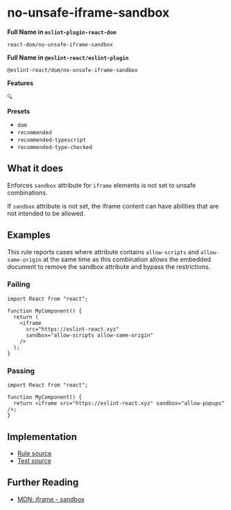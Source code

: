# no-unsafe-iframe-sandbox

**Full Name in `eslint-plugin-react-dom`**

```plain copy
react-dom/no-unsafe-iframe-sandbox
```

**Full Name in `@eslint-react/eslint-plugin`**

```plain copy
@eslint-react/dom/no-unsafe-iframe-sandbox
```

**Features**

`🔍`

**Presets**

- `dom`
- `recommended`
- `recommended-typescript`
- `recommended-type-checked`

## What it does

Enforces `sandbox` attribute for `iframe` elements is not set to unsafe combinations.

If `sandbox` attribute is not set, the iframe content can have abilities that are not intended to be allowed.

## Examples

This rule reports cases where attribute contains `allow-scripts` and `allow-same-origin` at the same time as this combination allows the embedded document to remove the sandbox attribute and bypass the restrictions.

### Failing

```tsx
import React from "react";

function MyComponent() {
  return (
    <iframe
      src="https://eslint-react.xyz"
      sandbox="allow-scripts allow-same-origin"
    />
  );
}
```

### Passing

```tsx
import React from "react";

function MyComponent() {
  return <iframe src="https://eslint-react.xyz" sandbox="allow-popups" />;
}
```

## Implementation

- [Rule source](https://github.com/Rel1cx/eslint-react/tree/main/packages/plugins/eslint-plugin-react-dom/src/rules/no-unsafe-iframe-sandbox.ts)
- [Test source](https://github.com/Rel1cx/eslint-react/tree/main/packages/plugins/eslint-plugin-react-dom/src/rules/no-unsafe-iframe-sandbox.spec.ts)

## Further Reading

- [MDN: iframe - sandbox](https://developer.mozilla.org/en-US/docs/Web/HTML/Element/iframe#attributes)
